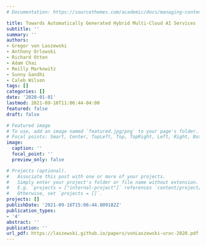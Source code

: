 ```yaml
---
# Documentation: https://sourcethemes.com/academic/docs/managing-content/

title: Towards Automatically Generated Hybrid Multi-Cloud AI Services
subtitle: ''
summary: ''
authors:
- Gregor von Laszewski
- Anthony Orlowski
- Richard Otten
- Adam Chai
- Reilly Markowitz
- Sunny Gandhi
- Caleb Wilson
tags: []
categories: []
date: '2020-01-01'
lastmod: 2021-09-16T11:06:44-04:00
featured: false
draft: false

# Featured image
# To use, add an image named `featured.jpg/png` to your page's folder.
# Focal points: Smart, Center, TopLeft, Top, TopRight, Left, Right, BottomLeft, Bottom, BottomRight.
image:
  caption: ''
  focal_point: ''
  preview_only: false

# Projects (optional).
#   Associate this post with one or more of your projects.
#   Simply enter your project's folder or file name without extension.
#   E.g. `projects = ["internal-project"]` references `content/project/deep-learning/index.md`.
#   Otherwise, set `projects = []`.
projects: []
publishDate: '2021-09-16T15:06:44.809182Z'
publication_types:
- '4'
abstract: ''
publication: ''
url_pdf: https://laszewski.github.io/papers/vonLaszewski-uroc-2020.pdf
---
```


